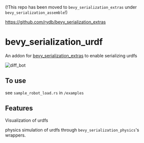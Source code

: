 (!This repo has been moved to `bevy_serialization_extras` under `bevy_serialization_assemble`!)

https://github.com/rydb/bevy_serialization_extras

# bevy_serialization_urdf

An addon for [bevy_serialization_extras](https://github.com/rydb/bevy_serialization_extras) to enable serializing urdfs

![diff_bot](diff_bot.png)

## To use

see `sample_robot_load.rs` in `/examples`

## Features

Visualization of urdfs

physics simulation of urdfs through `bevy_serialization_physics`'s wrappers.
